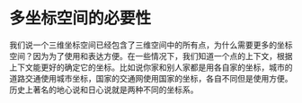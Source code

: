 # 多坐标空间的必要性

我们说一个三维坐标空间已经包含了三维空间中的所有点，为什么需要更多的坐标空间？因为为了使用和表达方便。在一些情况下，我们知道一个点的上下文，根据上下文能更好的确定它的坐标。比如说你家和别人家都是用各自家的坐标，城市的道路交通使用城市坐标，国家的交通网使用国家的坐标，各自不同但是使用方便。历史上著名的地心说和日心说就是两种不同的坐标系。  
